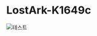 # LostArk-K1649c

![테스트](https://upload.wikimedia.org/wikipedia/commons/thumb/f/f1/Cc-by-nc-nd_icon.svg/1920px-Cc-by-nc-nd_icon.svg.png)
